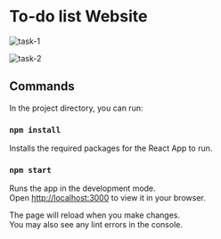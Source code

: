 # To-do list Website

![task-1](https://user-images.githubusercontent.com/59217041/213845190-9a09efe1-eec4-4cd4-aa48-066097ebf9a0.png)

![task-2](https://user-images.githubusercontent.com/59217041/213845196-f2248660-cf86-437e-a60d-37c86c3e407d.png)

## Commands

In the project directory, you can run:

### `npm install`

Installs the required packages for the React App to run. 

### `npm start`

Runs the app in the development mode.\
Open [http://localhost:3000](http://localhost:3000) to view it in your browser.

The page will reload when you make changes.\
You may also see any lint errors in the console.

